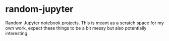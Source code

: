 # random-jupyter

Random Jupyter notebook projects. This is meant as a scratch space for my own
work, expect these things to be a bit messy but also potentially interesting.
